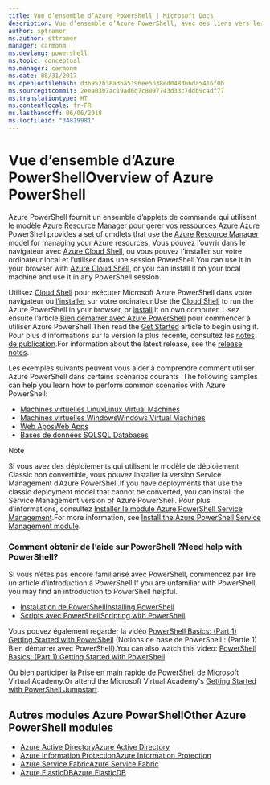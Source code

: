 ```yaml
---
title: Vue d’ensemble d’Azure PowerShell | Microsoft Docs
description: Vue d’ensemble d’Azure PowerShell, avec des liens vers les procédures d’installation et de configuration.
author: sptramer
ms.author: sttramer
manager: carmonm
ms.devlang: powershell
ms.topic: conceptual
ms.manager: carmonm
ms.date: 08/31/2017
ms.openlocfilehash: d36952b38a36a5196ee5b38ed048366da5416f0b
ms.sourcegitcommit: 2eea03b7ac19ad6d7c8097743d33c7ddb9c4df77
ms.translationtype: HT
ms.contentlocale: fr-FR
ms.lasthandoff: 06/06/2018
ms.locfileid: "34819981"
---
```

# <a name="overview-of-azure-powershell"></a><span data-ttu-id="190fa-103">Vue d’ensemble d’Azure PowerShell</span><span class="sxs-lookup"><span data-stu-id="190fa-103">Overview of Azure PowerShell</span></span>

<span data-ttu-id="190fa-104">Azure PowerShell fournit un ensemble d’applets de commande qui utilisent le modèle [Azure Resource Manager](/azure/azure-resource-manager/resource-group-overview) pour gérer vos ressources Azure.</span><span class="sxs-lookup"><span data-stu-id="190fa-104">Azure PowerShell provides a set of cmdlets that use the [Azure Resource Manager](/azure/azure-resource-manager/resource-group-overview) model for managing your Azure resources.</span></span> <span data-ttu-id="190fa-105">Vous pouvez l’ouvrir dans le navigateur avec [Azure Cloud Shell](/azure/cloud-shell/overview), ou vous pouvez l’installer sur votre ordinateur local et l’utiliser dans une session PowerShell.</span><span class="sxs-lookup"><span data-stu-id="190fa-105">You can use it in your browser with [Azure Cloud Shell](/azure/cloud-shell/overview), or you can install it on your local machine and use it in any PowerShell session.</span></span>

<span data-ttu-id="190fa-106">Utilisez [Cloud Shell](/azure/cloud-shell/overview) pour exécuter Microsoft Azure PowerShell dans votre navigateur ou [l’installer](install-azurerm-ps.md) sur votre ordinateur.</span><span class="sxs-lookup"><span data-stu-id="190fa-106">Use the [Cloud Shell](/azure/cloud-shell/overview) to run the Azure PowerShell in your browser, or [install](install-azurerm-ps.md) it on own computer.</span></span> <span data-ttu-id="190fa-107">Lisez ensuite l’article [Bien démarrer avec Azure PowerShell](get-started-azureps.md) pour commencer à utiliser Azure PowerShell.</span><span class="sxs-lookup"><span data-stu-id="190fa-107">Then read the [Get Started](get-started-azureps.md) article to begin using it.</span></span> <span data-ttu-id="190fa-108">Pour plus d’informations sur la version la plus récente, consultez les [notes de publication](release-notes-azureps.md).</span><span class="sxs-lookup"><span data-stu-id="190fa-108">For information about the latest release, see the [release notes](release-notes-azureps.md).</span></span>

<span data-ttu-id="190fa-109">Les exemples suivants peuvent vous aider à comprendre comment utiliser Azure PowerShell dans certains scénarios courants :</span><span class="sxs-lookup"><span data-stu-id="190fa-109">The following samples can help you learn how to perform common scenarios with Azure PowerShell:</span></span>

* [<span data-ttu-id="190fa-110">Machines virtuelles Linux</span><span class="sxs-lookup"><span data-stu-id="190fa-110">Linux Virtual Machines</span></span>](/azure/virtual-machines/virtual-machines-linux-powershell-samples?toc=/powershell/azure/toc.json)
* [<span data-ttu-id="190fa-111">Machines virtuelles Windows</span><span class="sxs-lookup"><span data-stu-id="190fa-111">Windows Virtual Machines</span></span>](/azure/virtual-machines/virtual-machines-windows-powershell-samples?toc=/powershell/azure/toc.json)
* [<span data-ttu-id="190fa-112">Web Apps</span><span class="sxs-lookup"><span data-stu-id="190fa-112">Web Apps</span></span>](/azure/app-service-web/app-service-powershell-samples?toc=/powershell/azure/toc.json)
* [<span data-ttu-id="190fa-113">Bases de données SQL</span><span class="sxs-lookup"><span data-stu-id="190fa-113">SQL Databases</span></span>](/azure/sql-database/sql-database-powershell-samples?toc=/powershell/azure/toc.json)

> [!NOTE]
> <span data-ttu-id="190fa-114">Si vous avez des déploiements qui utilisent le modèle de déploiement Classic non convertible, vous pouvez installer la version Service Management d’Azure PowerShell.</span><span class="sxs-lookup"><span data-stu-id="190fa-114">If you have deployments that use the classic deployment model that cannot be converted, you can install the Service Management version of Azure PowerShell.</span></span> <span data-ttu-id="190fa-115">Pour plus d’informations, consultez [Installer le module Azure PowerShell Service Management](/powershell/azure/servicemanagement/install-azure-ps).</span><span class="sxs-lookup"><span data-stu-id="190fa-115">For more information, see [Install the Azure PowerShell Service Management module](/powershell/azure/servicemanagement/install-azure-ps).</span></span>


### <a name="need-help-with-powershell"></a><span data-ttu-id="190fa-116">Comment obtenir de l’aide sur PowerShell ?</span><span class="sxs-lookup"><span data-stu-id="190fa-116">Need help with PowerShell?</span></span>

<span data-ttu-id="190fa-117">Si vous n’êtes pas encore familiarisé avec PowerShell, commencez par lire un article d’introduction à PowerShell.</span><span class="sxs-lookup"><span data-stu-id="190fa-117">If you are unfamiliar with PowerShell, you may find an introduction to PowerShell helpful.</span></span>

* [<span data-ttu-id="190fa-118">Installation de PowerShell</span><span class="sxs-lookup"><span data-stu-id="190fa-118">Installing PowerShell</span></span>](/powershell/scripting/installing-windows-powershell)
* [<span data-ttu-id="190fa-119">Scripts avec PowerShell</span><span class="sxs-lookup"><span data-stu-id="190fa-119">Scripting with PowerShell</span></span>](/powershell/scripting/scripting-with-windows-powershell)

<span data-ttu-id="190fa-120">Vous pouvez également regarder la vidéo [PowerShell Basics: (Part 1) Getting Started with PowerShell](https://channel9.msdn.com/Blogs/Taste-of-Premier/PowerShellBasicsPart1) (Notions de base de PowerShell : (Partie 1) Bien démarrer avec PowerShell).</span><span class="sxs-lookup"><span data-stu-id="190fa-120">You can also watch this video: [PowerShell Basics: (Part 1) Getting Started with PowerShell](https://channel9.msdn.com/Blogs/Taste-of-Premier/PowerShellBasicsPart1).</span></span>

<span data-ttu-id="190fa-121">Ou bien participer la [Prise en main rapide de PowerShell](https://mva.microsoft.com/liveevents/powershell-jumpstart) de Microsoft Virtual Academy.</span><span class="sxs-lookup"><span data-stu-id="190fa-121">Or attend the Microsoft Virtual Academy's [Getting Started with PowerShell Jumpstart](https://mva.microsoft.com/liveevents/powershell-jumpstart).</span></span>

## <a name="other-azure-powershell-modules"></a><span data-ttu-id="190fa-122">Autres modules Azure PowerShell</span><span class="sxs-lookup"><span data-stu-id="190fa-122">Other Azure PowerShell modules</span></span>

* [<span data-ttu-id="190fa-123">Azure Active Directory</span><span class="sxs-lookup"><span data-stu-id="190fa-123">Azure Active Directory</span></span>](/powershell/azure/active-directory/)
* [<span data-ttu-id="190fa-124">Azure Information Protection</span><span class="sxs-lookup"><span data-stu-id="190fa-124">Azure Information Protection</span></span>](/powershell/azure/aip/)
* [<span data-ttu-id="190fa-125">Azure Service Fabric</span><span class="sxs-lookup"><span data-stu-id="190fa-125">Azure Service Fabric</span></span>](/powershell/azure/service-fabric/)
* [<span data-ttu-id="190fa-126">Azure ElasticDB</span><span class="sxs-lookup"><span data-stu-id="190fa-126">Azure ElasticDB</span></span>](/powershell/azure/elasticdbjobs/)
